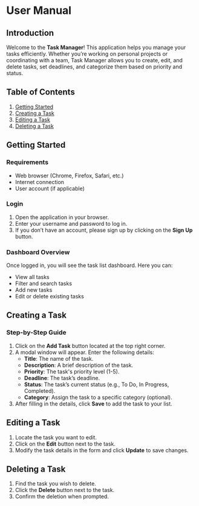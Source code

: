 # User Manual

## Introduction
Welcome to the **Task Manager**! This application helps you manage your tasks efficiently. Whether you’re working on personal projects or coordinating with a team, Task Manager allows you to create, edit, and delete tasks, set deadlines, and categorize them based on priority and status.

## Table of Contents
1. [Getting Started](#getting-started)
2. [Creating a Task](#creating-a-task)
3. [Editing a Task](#editing-a-task)
4. [Deleting a Task](#deleting-a-task)

## Getting Started

### Requirements
- Web browser (Chrome, Firefox, Safari, etc.)
- Internet connection
- User account (if applicable)

### Login
1. Open the application in your browser.
2. Enter your username and password to log in.
3. If you don’t have an account, please sign up by clicking on the **Sign Up** button.

### Dashboard Overview
Once logged in, you will see the task list dashboard. Here you can:
- View all tasks
- Filter and search tasks
- Add new tasks
- Edit or delete existing tasks

## Creating a Task

### Step-by-Step Guide
1. Click on the **Add Task** button located at the top right corner.
2. A modal window will appear. Enter the following details:
   - **Title**: The name of the task.
   - **Description**: A brief description of the task.
   - **Priority**: The task's priority level (1-5).
   - **Deadline**: The task’s deadline.
   - **Status**: The task’s current status (e.g., To Do, In Progress, Completed).
   - **Category**: Assign the task to a specific category (optional).
3. After filling in the details, click **Save** to add the task to your list.

## Editing a Task

1. Locate the task you want to edit.
2. Click on the **Edit** button next to the task.
3. Modify the task details in the form and click **Update** to save changes.

## Deleting a Task

1. Find the task you wish to delete.
2. Click the **Delete** button next to the task.
3. Confirm the deletion when prompted.




